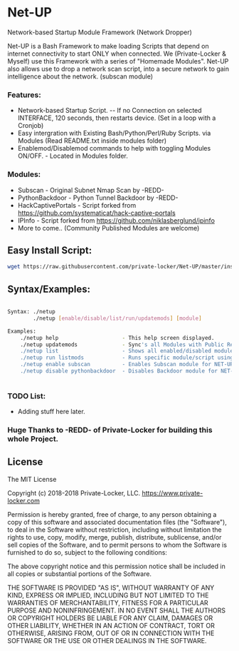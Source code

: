 # Net-UP
Network-based Startup Module Framework (Network Dropper)

Net-UP is a Bash Framework to make loading Scripts that depend on internet connectivity
to start ONLY when connected. We (Private-Locker & Myself) use this Framework with a 
series of "Homemade Modules". Net-UP also allows use to drop a network scan script,
into a secure network to gain intelligence about the network. (subscan module)

### Features:
- Network-based Startup Script. -- If no Connection on selected INTERFACE, 120 seconds,
    then restarts device. (Set in a loop with a Cronjob)
- Easy intergration with Existing Bash/Python/Perl/Ruby Scripts. via Modules 
    (Read README.txt inside modules folder)
- Enablemod/Disablemod commands to help with toggling Modules ON/OFF. - Located in Modules
    folder.
### Modules:
- Subscan - Original Subnet Nmap Scan by -REDD-
- PythonBackdoor - Python Tunnel Backdoor by -REDD-
- HackCaptivePortals - Script forked from https://github.com/systematicat/hack-captive-portals
- IPInfo - Script forked from https://github.com/niklasberglund/ipinfo
- More to come.. (Community Published Modules are welcome)

## Easy Install Script:
```sh
wget https://raw.githubusercontent.com/private-locker/Net-UP/master/install.sh && sudo /bin/bash install.sh
```

## Syntax/Examples:
```sh

Syntax: ./netup
        ./netup [enable/disable/list/run/updatemods] [module]

Examples:
    ./netup help                    - This help screen displayed.
    ./netup updatemods              - Sync's all Modules with Public Repo.
    ./netup list                    - Shows all enabled/disabled modules.
    ./netup run listmods            - Runs specific module/script using NET-UP.
    ./netup enable subscan          - Enables Subscan module for NET-UP.
    ./netup disable pythonbackdoor  - Disables Backdoor module for NET-UP.
    
```




### TODO List:
- Adding stuff here later.


### Huge Thanks to -REDD- of Private-Locker for building this whole Project.

License
----

The MIT License

Copyright (c) 2018-2018 Private-Locker, LLC. https://www.private-locker.com

Permission is hereby granted, free of charge, to any person obtaining a copy
of this software and associated documentation files (the "Software"), to deal
in the Software without restriction, including without limitation the rights
to use, copy, modify, merge, publish, distribute, sublicense, and/or sell
copies of the Software, and to permit persons to whom the Software is
furnished to do so, subject to the following conditions:

The above copyright notice and this permission notice shall be included in
all copies or substantial portions of the Software.

THE SOFTWARE IS PROVIDED "AS IS", WITHOUT WARRANTY OF ANY KIND, EXPRESS OR
IMPLIED, INCLUDING BUT NOT LIMITED TO THE WARRANTIES OF MERCHANTABILITY,
FITNESS FOR A PARTICULAR PURPOSE AND NONINFRINGEMENT. IN NO EVENT SHALL THE
AUTHORS OR COPYRIGHT HOLDERS BE LIABLE FOR ANY CLAIM, DAMAGES OR OTHER
LIABILITY, WHETHER IN AN ACTION OF CONTRACT, TORT OR OTHERWISE, ARISING FROM,
OUT OF OR IN CONNECTION WITH THE SOFTWARE OR THE USE OR OTHER DEALINGS IN
THE SOFTWARE.
